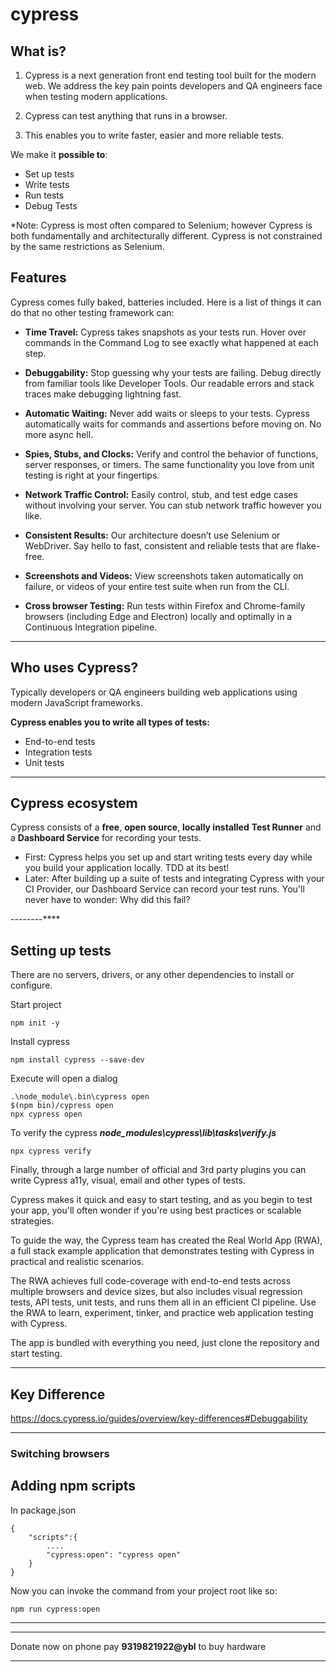 # cypress

## What is?
 1. Cypress is a next generation front end testing tool built for the modern web. We address the key pain points developers and QA engineers face when testing modern applications.

2. Cypress can test anything that runs in a browser.

3. This enables you to write faster, easier and more reliable tests.


We make it **possible to**:

- Set up tests
- Write tests
- Run tests
- Debug Tests


*Note: Cypress is most often compared to Selenium; however Cypress is both fundamentally and architecturally different. Cypress is not constrained by the same restrictions as Selenium.

## Features
Cypress comes fully baked, batteries included. Here is a list of things it can do that no other testing framework can:

- **Time Travel:** Cypress takes snapshots as your tests run. Hover over commands in the Command Log to see exactly what happened at each step.
- **Debuggability:** Stop guessing why your tests are failing. Debug directly from familiar tools like Developer Tools. Our readable errors and stack traces make debugging lightning fast.
- **Automatic Waiting:** Never add waits or sleeps to your tests. Cypress automatically waits for commands and assertions before moving on. No more async hell.
- **Spies, Stubs, and Clocks:** Verify and control the behavior of functions, server responses, or timers. The same functionality you love from unit testing is right at your fingertips.
- **Network Traffic Control:** Easily control, stub, and test edge cases without involving your server. You can stub network traffic however you like.
- **Consistent Results:** Our architecture doesn’t use Selenium or WebDriver. Say hello to fast, consistent and reliable tests that are flake-free.
- **Screenshots and Videos:** View screenshots taken automatically on failure, or videos of your entire test suite when run from the CLI.
  
- **Cross browser Testing:** Run tests within Firefox and Chrome-family browsers (including Edge and Electron) locally and optimally in a Continuous Integration pipeline.

----------



## Who uses Cypress?

Typically developers or QA engineers building web applications using modern JavaScript frameworks.

**Cypress enables you to write all types of tests:**

- End-to-end tests
- Integration tests
- Unit tests

------------------

## Cypress ecosystem
Cypress consists of a **free**, **open source**, **locally installed** **Test Runner** and a **Dashboard Service** for recording your tests.

- First: Cypress helps you set up and start writing tests every day while you build your application locally. TDD at its best!
- Later: After building up a suite of tests and integrating Cypress with your CI Provider, our Dashboard Service can record your test runs. You'll never have to wonder: Why did this fail?

--------****
## Setting up tests

There are no servers, drivers, or any other dependencies to install or configure.

Start project

    npm init -y

Install cypress

    npm install cypress --save-dev

Execute will open a dialog

    .\node_module\.bin\cypress open
    $(npm bin)/cypress open
    npx cypress open

To verify the cypress
***node_modules\cypress\lib\tasks\verify.js***

    npx cypress verify



Finally, through a large number of official and 3rd party plugins you can write Cypress a11y, visual, email and other types of tests.

Cypress makes it quick and easy to start testing, and as you begin to test your app, you'll often wonder if you're using best practices or scalable strategies.

To guide the way, the Cypress team has created the  Real World App (RWA), a full stack example application that demonstrates testing with Cypress in practical and realistic scenarios.

The RWA achieves full code-coverage with end-to-end tests across multiple browsers and device sizes, but also includes visual regression tests, API tests, unit tests, and runs them all in an efficient CI pipeline. Use the RWA to learn, experiment, tinker, and practice web application testing with Cypress.

The app is bundled with everything you need, just clone the repository and start testing.

---------

## Key Difference 
https://docs.cypress.io/guides/overview/key-differences#Debuggability

------------

### Switching browsers

## Adding npm scripts
In package.json

    {
        "scripts":{
            ....
            "cypress:open": "cypress open"
        }
    }
Now you can invoke the command from your project root like so:

    npm run cypress:open

----------
-----
Donate now on phone pay **9319821922@ybl** to buy hardware

----
